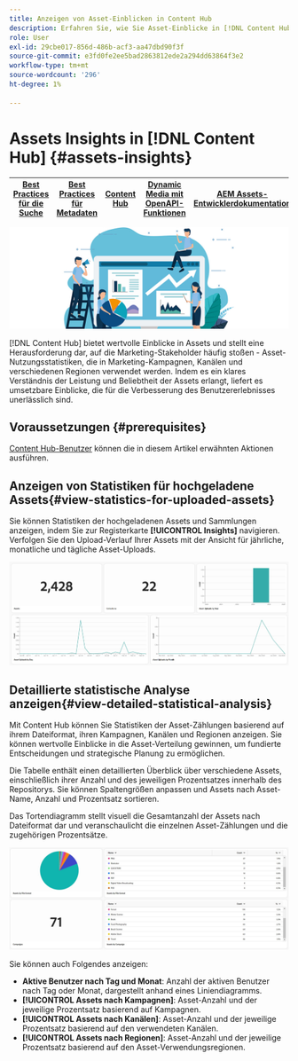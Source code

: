 ```yaml
---
title: Anzeigen von Asset-Einblicken in Content Hub
description: Erfahren Sie, wie Sie Asset-Einblicke in [!DNL Content Hub] anzeigen können.
role: User
exl-id: 29cbe017-856d-486b-acf3-aa47dbd90f3f
source-git-commit: e3fd0fe2ee5bad2863812ede2a294dd63864f3e2
workflow-type: tm+mt
source-wordcount: '296'
ht-degree: 1%

---
```


# Assets Insights in [!DNL Content Hub] {#assets-insights}

| [Best Practices für die Suche](/help/assets/search-best-practices.md) | [Best Practices für Metadaten](/help/assets/metadata-best-practices.md) | [Content Hub](/help/assets/product-overview.md) | [Dynamic Media mit OpenAPI-Funktionen](/help/assets/dynamic-media-open-apis-overview.md) | [AEM Assets-Entwicklerdokumentation](https://developer.adobe.com/experience-cloud/experience-manager-apis/) |
| ------------- | --------------------------- |---------|----|-----|

![Assets-Einblicke](assets/asset-insights-banner.jpg)

[!DNL Content Hub] bietet wertvolle Einblicke in Assets und stellt eine Herausforderung dar, auf die Marketing-Stakeholder häufig stoßen - Asset-Nutzungsstatistiken, die in Marketing-Kampagnen, Kanälen und verschiedenen Regionen verwendet werden. Indem es ein klares Verständnis der Leistung und Beliebtheit der Assets erlangt, liefert es umsetzbare Einblicke, die für die Verbesserung des Benutzererlebnisses unerlässlich sind.

## Voraussetzungen {#prerequisites}

[Content Hub-Benutzer](deploy-content-hub.md#onboard-content-hub-users) können die in diesem Artikel erwähnten Aktionen ausführen.

## Anzeigen von Statistiken für hochgeladene Assets{#view-statistics-for-uploaded-assets}

Sie können Statistiken der hochgeladenen Assets und Sammlungen anzeigen, indem Sie zur Registerkarte **[!UICONTROL Insights]** navigieren. Verfolgen Sie den Upload-Verlauf Ihrer Assets mit der Ansicht für jährliche, monatliche und tägliche Asset-Uploads.

![Hochladen der Asset-Statistiken](assets/assets-insights.jpg)

<!-- You can track the upload history of your assets over the past 30 days or gain a more comprehensive view with data spanning the last 12 months. This feature enables you to evaluate the upload count of assets.  -->

<!-- Go to the **[!UICONTROL [!DNL Insights]]** tab.

2. Select the desired time frame to view the statistics; you can opt for either last 30 days or last 12 months.

Data for the selected time frame is displayed, including the upload count for the specified duration. -->

## Detaillierte statistische Analyse anzeigen{#view-detailed-statistical-analysis}

Mit Content Hub können Sie Statistiken der Asset-Zählungen basierend auf ihrem Dateiformat, ihren Kampagnen, Kanälen und Regionen anzeigen. Sie können wertvolle Einblicke in die Asset-Verteilung gewinnen, um fundierte Entscheidungen und strategische Planung zu ermöglichen.

Die Tabelle enthält einen detaillierten Überblick über verschiedene Assets, einschließlich ihrer Anzahl und des jeweiligen Prozentsatzes innerhalb des Repositorys. Sie können Spaltengrößen anpassen und Assets nach Asset-Name, Anzahl und Prozentsatz sortieren.

Das Tortendiagramm stellt visuell die Gesamtanzahl der Assets nach Dateiformat dar und veranschaulicht die einzelnen Asset-Zählungen und die zugehörigen Prozentsätze.

![Asset-Anzahl nach Asset-Typ-Statistiken](assets/insights-categorial-view.jpg)

Sie können auch Folgendes anzeigen:

* **Aktive Benutzer nach Tag und Monat**: Anzahl der aktiven Benutzer nach Tag oder Monat, dargestellt anhand eines Liniendiagramms.
* **[!UICONTROL Assets nach Kampagnen]**: Asset-Anzahl und der jeweilige Prozentsatz basierend auf Kampagnen.
* **[!UICONTROL Assets nach Kanälen]**: Asset-Anzahl und der jeweilige Prozentsatz basierend auf den verwendeten Kanälen.
* **[!UICONTROL Assets nach Regionen]**: Asset-Anzahl und der jeweilige Prozentsatz basierend auf den Asset-Verwendungsregionen.
